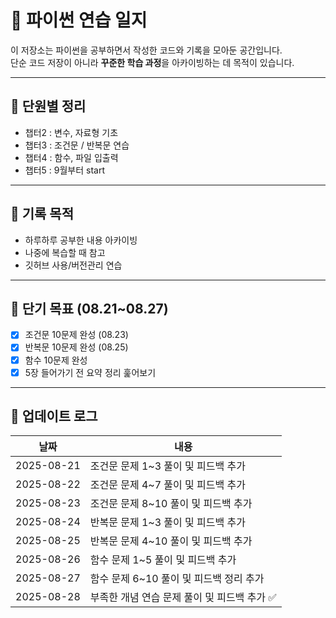 # 📘 파이썬 연습 일지
이 저장소는 파이썬을 공부하면서 작성한 코드와 기록을 모아둔 공간입니다.  
단순 코드 저장이 아니라 **꾸준한 학습 과정**을 아카이빙하는 데 목적이 있습니다.

---

## 📂 단원별 정리
- 챕터2 : 변수, 자료형 기초
- 챕터3 : 조건문 / 반복문 연습
- 챕터4 : 함수, 파일 입출력
- 챕터5 : 9월부터 start

---

## 📝 기록 목적
- 하루하루 공부한 내용 아카이빙
- 나중에 복습할 때 참고
- 깃허브 사용/버전관리 연습

---

## 🎯 단기 목표 (08.21~08.27)
- [x] 조건문 10문제 완성 (08.23)
- [x] 반복문 10문제 완성 (08.25)
- [x] 함수 10문제 완성
- [x] 5장 들어가기 전 요약 정리 훑어보기

---

## 📆 업데이트 로그
| 날짜       | 내용 |
|------------|-------------------------------------|
| 2025-08-21 | 조건문 문제 1~3 풀이 및 피드백 추가 |
| 2025-08-22 | 조건문 문제 4~7 풀이 및 피드백 추가 |
| 2025-08-23 | 조건문 문제 8~10 풀이 및 피드백 추가 |
| 2025-08-24 | 반복문 문제 1~3 풀이 및 피드백 추가 |
| 2025-08-25 | 반복문 문제 4~10 풀이 및 피드백 추가 |
| 2025-08-26 | 함수 문제   1~5 풀이 및 피드백 추가 |
| 2025-08-27 | 함수 문제 6~10 풀이 및 피드백 정리 추가 |
| 2025-08-28 | 부족한 개념 연습 문제 풀이 및 피드백 추가  ✅ |


